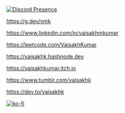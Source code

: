 <!--
Hello Mr.code thief
-->

[![Discord Presence](https://lanyard.cnrad.dev/api/1040967562680348692?idleMessage=Doing%20Something%20Else&borderRadius=5px)](https://discord.com/users/1040967562680348692)

https://g.dev/vmk

https://www.linkedin.com/in/vaisakhmkumar

https://leetcode.com/VaisakhKumar

https://vaisakhk.hashnode.dev

https://vaisakhkumar.itch.io

https://www.tumblr.com/vaisakhk

https://dev.to/vaisakhk


[![ko-fi](https://ko-fi.com/img/githubbutton_sm.svg)](https://ko-fi.com/R6R4EVA7M)
